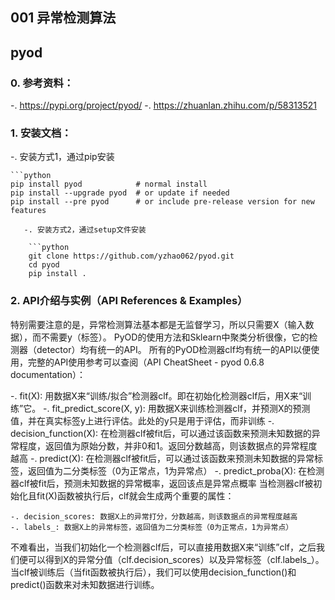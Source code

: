 ## 001 异常检测算法

## pyod

### 0. 参考资料：

   -. https://pypi.org/project/pyod/
   -. https://zhuanlan.zhihu.com/p/58313521

### 1. 安装文档：
   -.  安装方式1，通过pip安装

    ```python
    pip install pyod            # normal install
    pip install --upgrade pyod  # or update if needed
    pip install --pre pyod      # or include pre-release version for new features
```
   -. 安装方式2，通过setup文件安装

    ```python
    git clone https://github.com/yzhao062/pyod.git
    cd pyod
    pip install .
```

### 2. API介绍与实例（API References & Examples）
  特别需要注意的是，异常检测算法基本都是无监督学习，所以只需要X（输入数据），而不需要y（标签）。
  PyOD的使用方法和Sklearn中聚类分析很像，它的检测器（detector）均有统一的API。
  所有的PyOD检测器clf均有统一的API以便使用，完整的API使用参考可以查阅（API CheatSheet - pyod 0.6.8 documentation）：

   -. fit(X): 用数据X来“训练/拟合”检测器clf。即在初始化检测器clf后，用X来“训练”它。
   -. fit_predict_score(X, y): 用数据X来训练检测器clf，并预测X的预测值，并在真实标签y上进行评估。此处的y只是用于评估，而非训练
   -. decision_function(X): 在检测器clf被fit后，可以通过该函数来预测未知数据的异常程度，返回值为原始分数，并非0和1。返回分数越高，则该数据点的异常程度越高
   -. predict(X): 在检测器clf被fit后，可以通过该函数来预测未知数据的异常标签，返回值为二分类标签（0为正常点，1为异常点）
   -. predict_proba(X): 在检测器clf被fit后，预测未知数据的异常概率，返回该点是异常点概率
   当检测器clf被初始化且fit(X)函数被执行后，clf就会生成两个重要的属性：

    -. decision_scores: 数据X上的异常打分，分数越高，则该数据点的异常程度越高
    -. labels_: 数据X上的异常标签，返回值为二分类标签（0为正常点，1为异常点）

   不难看出，当我们初始化一个检测器clf后，可以直接用数据X来“训练”clf，之后我们便可以得到X的异常分值（clf.decision_scores）以及异常标签（clf.labels_）。
   当clf被训练后（当fit函数被执行后），我们可以使用decision_function()和predict()函数来对未知数据进行训练。



